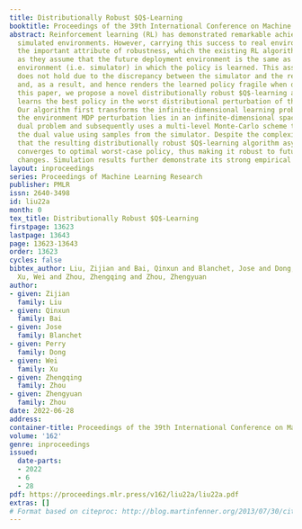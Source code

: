 ```yaml
---
title: Distributionally Robust $Q$-Learning
booktitle: Proceedings of the 39th International Conference on Machine Learning
abstract: Reinforcement learning (RL) has demonstrated remarkable achievements in
  simulated environments. However, carrying this success to real environments requires
  the important attribute of robustness, which the existing RL algorithms often lack
  as they assume that the future deployment environment is the same as the training
  environment (i.e. simulator) in which the policy is learned. This assumption often
  does not hold due to the discrepancy between the simulator and the real environment
  and, as a result, and hence renders the learned policy fragile when deployed. In
  this paper, we propose a novel distributionally robust $Q$-learning algorithm that
  learns the best policy in the worst distributional perturbation of the environment.
  Our algorithm first transforms the infinite-dimensional learning problem (since
  the environment MDP perturbation lies in an infinite-dimensional space) into a finite-dimensional
  dual problem and subsequently uses a multi-level Monte-Carlo scheme to approximate
  the dual value using samples from the simulator. Despite the complexity, we show
  that the resulting distributionally robust $Q$-learning algorithm asymptotically
  converges to optimal worst-case policy, thus making it robust to future environment
  changes. Simulation results further demonstrate its strong empirical robustness.
layout: inproceedings
series: Proceedings of Machine Learning Research
publisher: PMLR
issn: 2640-3498
id: liu22a
month: 0
tex_title: Distributionally Robust $Q$-Learning
firstpage: 13623
lastpage: 13643
page: 13623-13643
order: 13623
cycles: false
bibtex_author: Liu, Zijian and Bai, Qinxun and Blanchet, Jose and Dong, Perry and
  Xu, Wei and Zhou, Zhengqing and Zhou, Zhengyuan
author:
- given: Zijian
  family: Liu
- given: Qinxun
  family: Bai
- given: Jose
  family: Blanchet
- given: Perry
  family: Dong
- given: Wei
  family: Xu
- given: Zhengqing
  family: Zhou
- given: Zhengyuan
  family: Zhou
date: 2022-06-28
address:
container-title: Proceedings of the 39th International Conference on Machine Learning
volume: '162'
genre: inproceedings
issued:
  date-parts:
  - 2022
  - 6
  - 28
pdf: https://proceedings.mlr.press/v162/liu22a/liu22a.pdf
extras: []
# Format based on citeproc: http://blog.martinfenner.org/2013/07/30/citeproc-yaml-for-bibliographies/
---
```

